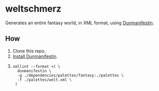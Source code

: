 # weltschmerz

Generates an entire fantasy world, in XML format, using [Dunmanifestin](https://github.com/gavmor/dunmanifestin).

## How

1. Clone this repo.
1. [Install Dunmanifestin](https://github.com/gavmor/dunmanifestin).
1. ```
   xmllint --format <( \
     dunmanifestin \
     -g ./dependencies/palettes/fantasy:./palettes \
     -f ./palettes/welt.xml \
    )
   ```
